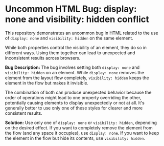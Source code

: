 # Uncommon HTML Bug: display: none and visibility: hidden conflict

This repository demonstrates an uncommon bug in HTML related to the use of `display: none` and `visibility: hidden` on the same element.

While both properties control the visibility of an element, they do so in different ways.  Using them together can lead to unexpected and inconsistent results across browsers.

**Bug Description:**
The bug involves setting both `display: none` and `visibility: hidden` on an element. While `display: none` removes the element from the layout flow completely, `visibility: hidden` keeps the element in the flow but makes it invisible.

The combination of both can produce unexpected behavior because the order of operations might lead to one property overriding the other, potentially causing elements to display unexpectedly or not at all. It's generally better to use only one of these styles for clearer and more consistent results.

**Solution:**
Use only one of `display: none` or `visibility: hidden`, depending on the desired effect.  If you want to completely remove the element from the flow (and any space it occupies), use `display: none`. If you want to keep the element in the flow but hide its contents, use `visibility: hidden`.